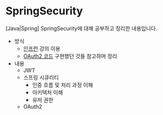 # SpringSecurity
[Java|Spring] SpringSecurity에 대해 공부하고 정리한 내용입니다.

- 방식 
  - [인프런](https://www.inflearn.com/course/%EC%BD%94%EC%96%B4-%EC%8A%A4%ED%94%84%EB%A7%81-%EC%8B%9C%ED%81%90%EB%A6%AC%ED%8B%B0/dashboard) 강의 이용
  - [OAuth2 코드](https://github.com/road-found-in-the-text/Back/tree/f6a223d2d60761e9e7289e0c0dc04010f0695837/src/main)  구현했던 것들 참고하며 정리
- 내용
  - JWT
  - 스프링 시큐리티
    - 인증 흐름 및 처리 과정 이해
    - 아키텍처 이해
    - 유저 권한
  - OAuth2